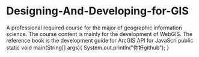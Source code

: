 # Designing-And-Developing-for-GIS
A professional required course for the major of geographic information science. The course content is mainly for the development of WebGIS. The reference book is the development guide for ArcGIS API for JavaScri
public static void main(String[] args){
System.out.println("你好github");
}
